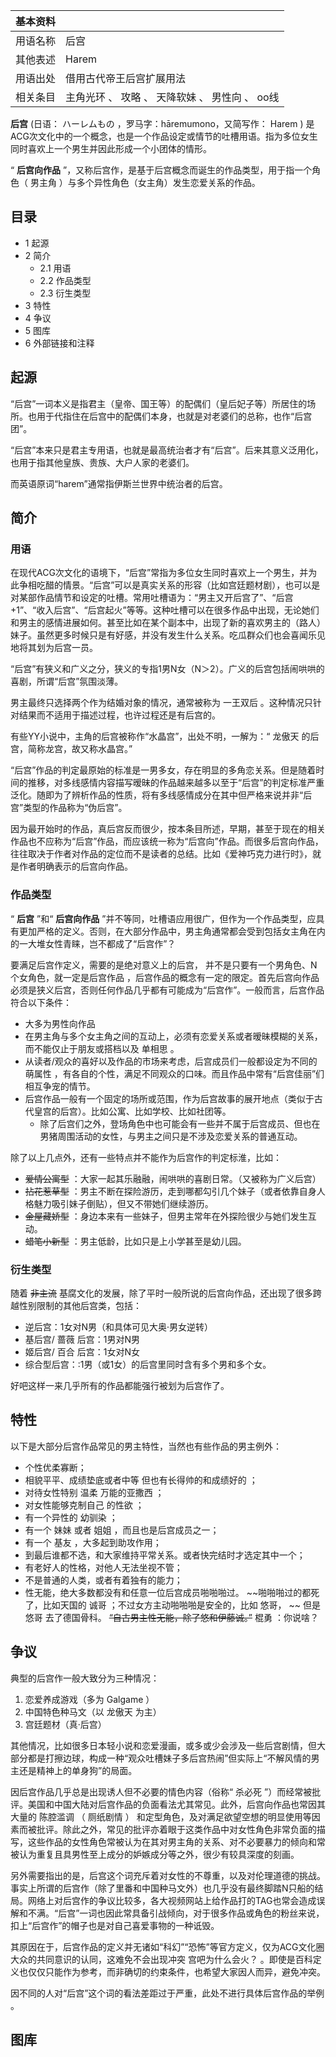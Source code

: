 |  **基本资料**  ||
|---|---|
|用语名称  |  后宫   |
|其他表述  |  Harem   |
|用语出处  |  借用古代帝王后宫扩展用法   |
|相关条目  |  主角光环  、  攻略  、  天降软妹  、  男性向  、  oo线   |
  
**后宫** (日语：  ハーレムもの  ，罗马字：hāremumono，又简写作：  Harem  )
是ACG次文化中的一个概念，也是一个作品设定或情节的吐槽用语。指为多位女生同时喜欢上一个男生并因此形成一个小团体的情形。

“ **后宫向作品** ”，又称后宫作，是基于后宫概念而诞生的作品类型，用于指一个角色（  男主角  ）与多个异性角色（女主角）发生恋爱关系的作品。

##  目录

  * 1  起源 
  * 2  简介 
    * 2.1  用语 
    * 2.2  作品类型 
    * 2.3  衍生类型 
  * 3  特性 
  * 4  争议 
  * 5  图库 
  * 6  外部链接和注释 

##  起源

“后宫”一词本义是指君主（皇帝、国王等）的配偶们（皇后妃子等）所居住的场所。也用于代指住在后宫中的配偶们本身，也就是对老婆们的总称，也作“后宫团”。

“后宫”本来只是君主专用语，也就是最高统治者才有“后宫”。后来其意义泛用化，也用于指其他皇族、贵族、大户人家的老婆们。

而英语原词“harem”通常指伊斯兰世界中统治者的后宫。

##  简介

###  用语

在现代ACG次文化的语境下，“后宫”常指为多位女生同时喜欢上一个男生，并为此争相吃醋的情景。“后宫”可以是真实关系的形容（比如宫廷题材剧），也可以是对某部作品情节和设定的吐槽。常用吐槽语为：“男主又开后宫了”、“后宫+1”、“收入后宫”、“后宫起火”等等。这种吐槽可以在很多作品中出现，无论她们和男主的感情进展如何。甚至比如在某个副本中，出现了新的喜欢男主的（路人）妹子。虽然更多时候只是有好感，并没有发生什么关系。吃瓜群众们也会喜闻乐见地将其划为后宫一员。

“后宫”有狭义和广义之分，狭义的专指1男N女（N＞2）。广义的后宫包括闹哄哄的喜剧，所谓“后宫”氛围淡薄。

男主最终只选择两个作为结婚对象的情况，通常被称为  一王双后  。这种情况只针对结果而不适用于描述过程，也许过程还是有后宫的。

有些YY小说中，主角的后宫被称作“水晶宫”，出处不明，一解为：“  龙傲天  的后宫，简称龙宫，故又称水晶宫。”

“后宫”作品的判定最原始的标准是一男多女，存在明显的多角恋关系。但是随着时间的推移，对多线感情内容描写暧昧的作品越来越多以至于“后宫”的判定标准严重泛化。随即为了辨析作品的性质，将有多线感情成分在其中但严格来说并非“后宫”类型的作品称为“伪后宫”。

因为最开始时的作品，真后宫反而很少，按本条目所述，早期，甚至于现在的相关作品也不应称为“后宫”作品，而应该统一称为“后宫向”作品。而很多后宫向作品，往往取决于作者对作品的定位而不是读者的总结。比如《爱神巧克力进行时》，就是作者明确表示的后宫向作品。

###  作品类型

“ **后宫** ”和“ **后宫向作品**
”并不等同，吐槽语应用很广，但作为一个作品类型，应具有更加严格的定义。否则，在大部分作品中，男主角通常都会受到包括女主角在内的一大堆女性青睐，岂不都成了“后宫作”？

要满足后宫作定义，需要的是绝对意义上的后宫，  并不是只要有一个男角色、N个女角色，就一定是后宫作品
，后宫作品的概念有一定的限定。首先后宫向作品必须是狭义后宫，否则任何作品几乎都有可能成为“后宫作”。一般而言，后宫作品符合以下条件：

  * 大多为男性向作品 
  * 在男主角与多个女主角之间的互动上，必须有恋爱关系或者暧昧模糊的关系，而不能仅止于朋友或搭档以及  单相思  。 
  * 从读者/观众的喜好以及作品的市场来考虑，后宫成员们一般都设定为不同的  萌属性  ，有各自的个性，满足不同观众的口味。而且作品中常有“后宫佳丽”们相互争宠的情节。 
  * 后宫作品一般有一个固定的场所或范围，作为后宫故事的展开地点（类似于古代皇宫的后宫）。比如公寓、比如学校、比如社团等。 
    * 除了后宫们之外，登场角色中也可能会有一些并不属于后宫成员、但也在男猪周围活动的女性，与男主之间只是不涉及恋爱关系的普通互动。 

除了以上几点外，还有一些特点并不能作为后宫作的判定标淮，比如：

  * ~~爱情公寓型~~ ：大家一起其乐融融，闹哄哄的喜剧日常。（又被称为广义后宫） 
  * ~~拈花惹草型~~ ：男主不断在探险游历，走到哪都勾引几个妹子（或者依靠自身人格魅力吸引妹子倒贴），但又不带她们继续游历。 
  * ~~金屋藏娇型~~ ：身边本来有一些妹子，但男主常年在外探险很少与她们发生互动。 
  * ~~蜡笔小新型~~ ：男主低龄，比如只是上小学甚至是幼儿园。 

###  衍生类型

随着 ~~非主流~~ 基腐文化的发展，除了平时一般所说的后宫向作品，还出现了很多跨越性别限制的其他后宫类，包括：

  * 逆后宫：1女对N男（和具体可见大奥·男女逆转） 
  * 基后宫/  蔷薇  后宫：1男对N男 
  * 姬后宫/  百合  后宫：1女对N女 
  * 综合型后宫：:1男（或1女）的后宫里同时含有多个男和多个女。 

好吧这样一来几乎所有的作品都能强行被划为后宫作了。

##  特性

以下是大部分后宫作品常见的男主特性，当然也有些作品的男主例外：

  * 个性优柔寡断； 
  * 相貌平平、成绩垫底或者中等  但也有长得帅的和成绩好的  ； 
  * 对待女性特别  温柔  万能的亚撒西  ； 
  * 对女性能够克制自己  的性欲  ； 
  * 有一个异性的  幼驯染  ； 
  * 有一个  妹妹  或者  姐姐  ，而且也是后宫成员之一； 
  * 有一个  基友  ，大多起到助攻作用； 
  * 到最后谁都不选，和大家维持平常关系。或者快完结时才选定其中一个； 
  * 有老好人的性格，对他人无法坐视不管； 
  * 不是普通的人类，或者有着独有的能力； 
  * 性无能，绝大多数都没有和任意一位后宫成员啪啪啪过。  ~~啪啪啪过的都死了，比如天国的 诚哥  ；不过女方主动啪啪啪是安全的，比如  悠哥，  ~~ 但是  悠哥  去了德国骨科。  ~~“自古男主性无能，除了悠和伊藤诚。”~~ 棍勇  ：你说啥？ 

##  争议

典型的后宫作一般大致分为三种情况：

  1. 恋爱养成游戏（多为  Galgame  ） 
  2. 中国特色种马文（以  龙傲天  为主） 
  3. 宫廷题材（真·后宫） 

其他情况，比如很多日本轻小说和恋爱漫画，或多或少会涉及一些后宫剧情，但大部分都是打擦边球，构成一种“观众吐槽妹子多后宫热闹”但实际上“不解风情的男主还是精神上的单身狗”的局面。

因后宫作品几乎总是出现诱人但不必要的情色内容（俗称“  杀必死
”）而经常被批评。美国和中国大陆对后宫作品的负面看法尤其常见。此外，后宫向作品也常因其大量的  陈腔滥调  （  厕纸剧情  ）
和定型角色，及对满足欲望空想的明显使用等因素而被批评。除此之外，常见的批评亦着眼于这类作品中对女性角色非常负面的描写，这些作品的女性角色常被认为在其对男主角的关系、对不必要暴力的倾向和常被认为重复且具男性至上成分的妒嫉成分等之外，很少有较具深度的刻画。

另外需要指出的是，后宫这个词充斥着对女性的不尊重，以及对伦理道德的挑战。事实上所谓的后宫作（除了里番和中国种马文外）也几乎没有最终脚踏N只船的结局。网络上对后宫作的争议比较多，各大视频网站上给作品打的TAG也常会造成误解和不满。“后宫”一词也因此常具备引战倾向，对于很多作品或角色的粉丝来说，扣上“后宫作”的帽子也是对自己喜爱事物的一种诋毁。

其原因在于，后宫作品的定义并无诸如“科幻”“恐怖”等官方定义，仅为ACG文化圈大众的共同意识的认同，这难免不会出现冲突  宫吧为什么会火？
。即使是百科定义也仅仅只能作为参考，而非确切的约束条件，也希望大家因人而异，避免冲突。

因不同的人对“后宫”这个词的看法差距过于严重，此处不进行具体后宫作品的举例 。

##  图库